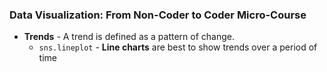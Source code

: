### Data Visualization: From Non-Coder to Coder Micro-Course

- **Trends** - A trend is defined as a pattern of change.
  - `sns.lineplot` - **Line charts** are best to show trends over a period of time
